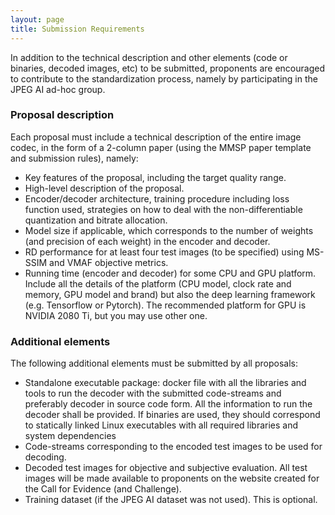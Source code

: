 ```yaml
---
layout: page
title: Submission Requirements
---
```


In addition to the technical description and other elements (code or binaries, decoded images, etc) to be submitted, proponents are encouraged to contribute to the standardization process, namely by participating in the JPEG AI ad-hoc group.

### Proposal description

Each proposal must include a technical description of the entire image codec, in the form of a 2-column paper (using the MMSP paper template and submission rules), namely:
* Key features of the proposal, including the target quality range.
* High-level description of the proposal.
* Encoder/decoder architecture, training procedure including loss function used, strategies on how to deal with the non-differentiable quantization and bitrate allocation.
* Model size if applicable, which corresponds to the number of weights (and precision of each weight) in the encoder and decoder.
* RD performance for at least four test images (to be specified) using MS-SSIM and VMAF objective metrics. 
* Running time (encoder and decoder) for some CPU and GPU platform. Include all the details of the platform (CPU model, clock rate and memory, GPU model and brand) but also the deep learning framework (e.g. Tensorflow or Pytorch). The recommended platform for GPU is NVIDIA 2080 Ti, but you may use other one. 


### Additional elements
The following additional elements must be submitted by all proposals:
* Standalone executable package: docker file with all the libraries and tools to run the decoder with the submitted code-streams and preferably decoder in source code form. All the information to run the decoder shall be provided. If binaries are used, they should correspond to statically linked Linux executables with all required libraries and system dependencies
* Code-streams corresponding to the encoded test images to be used for decoding.
* Decoded test images for objective and subjective evaluation. All test images will be made available to proponents on the website created for the Call for Evidence (and Challenge). 
* Training dataset (if the JPEG AI dataset was not used). This is optional.
